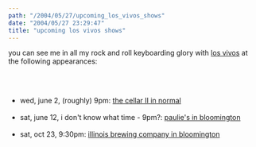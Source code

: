 ```yaml
---
path: "/2004/05/27/upcoming_los_vivos_shows" 
date: "2004/05/27 23:29:47" 
title: "upcoming los vivos shows" 
---
```

<p>you can see me in all my rock and roll keyboarding glory with <a href="http://www.losvivos.com/">los vivos</a> at the following appearances:</p><br><ul><br>	<li>wed, june 2, (roughly) 9pm: <a href="http://www.google.com/local?hl=en&amp;lr=&amp;ie=UTF-8&amp;c2coff=1&amp;safe=off&amp;q=cellar&amp;near=Normal,+IL+61761&amp;radius=0.0&amp;latlng=40512445,-88988286,40510378,-88982702&amp;oi=locald">the cellar II in normal</a></li><br>	<li>sat, june 12, i don't know what time - 9pm?: <a href="http://maps.yahoo.com/py/maps.py?Pyt=Tmap&amp;addr=612+N+Main+St&amp;csz=Bloomington+IL&amp;Get%a0Map=Get+Map">paulie's in bloomington</a></li><br><li>sat, oct 23, 9:30pm: <a href="http://www.illinoisbrewing.com/">illinois brewing company in bloomington</a></li><br></ul>